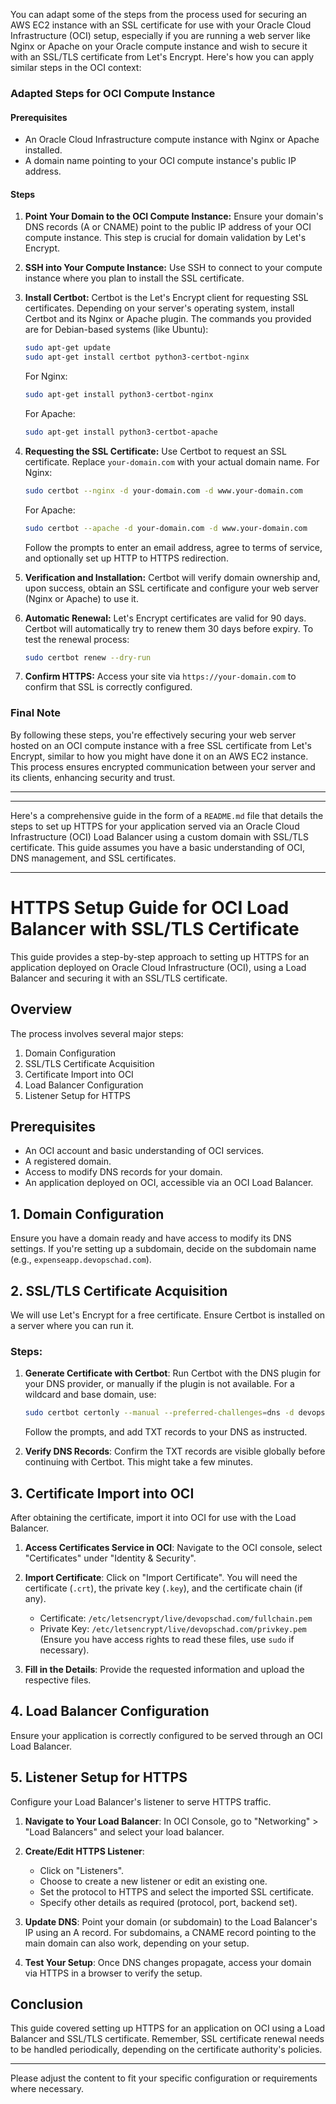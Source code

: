 You can adapt some of the steps from the process used for securing an AWS EC2 instance with an SSL certificate for use with your Oracle Cloud Infrastructure (OCI) setup, especially if you are running a web server like Nginx or Apache on your Oracle compute instance and wish to secure it with an SSL/TLS certificate from Let's Encrypt. Here's how you can apply similar steps in the OCI context:

### Adapted Steps for OCI Compute Instance

#### Prerequisites

- An Oracle Cloud Infrastructure compute instance with Nginx or Apache installed.
- A domain name pointing to your OCI compute instance's public IP address.

#### Steps

1. **Point Your Domain to the OCI Compute Instance:**
   Ensure your domain's DNS records (A or CNAME) point to the public IP address of your OCI compute instance. This step is crucial for domain validation by Let's Encrypt.

2. **SSH into Your Compute Instance:**
   Use SSH to connect to your compute instance where you plan to install the SSL certificate.

3. **Install Certbot:**
   Certbot is the Let's Encrypt client for requesting SSL certificates. Depending on your server's operating system, install Certbot and its Nginx or Apache plugin. The commands you provided are for Debian-based systems (like Ubuntu):

   ```bash
   sudo apt-get update
   sudo apt-get install certbot python3-certbot-nginx
   ```

   For Nginx:

   ```bash
   sudo apt-get install python3-certbot-nginx
   ```

   For Apache:

   ```bash
   sudo apt-get install python3-certbot-apache
   ```

4. **Requesting the SSL Certificate:**
   Use Certbot to request an SSL certificate. Replace `your-domain.com` with your actual domain name. For Nginx:

   ```bash
   sudo certbot --nginx -d your-domain.com -d www.your-domain.com
   ```

   For Apache:

   ```bash
   sudo certbot --apache -d your-domain.com -d www.your-domain.com
   ```

   Follow the prompts to enter an email address, agree to terms of service, and optionally set up HTTP to HTTPS redirection.

5. **Verification and Installation:**
   Certbot will verify domain ownership and, upon success, obtain an SSL certificate and configure your web server (Nginx or Apache) to use it.

6. **Automatic Renewal:**
   Let's Encrypt certificates are valid for 90 days. Certbot will automatically try to renew them 30 days before expiry. To test the renewal process:

   ```bash
   sudo certbot renew --dry-run
   ```

7. **Confirm HTTPS:**
   Access your site via `https://your-domain.com` to confirm that SSL is correctly configured.

### Final Note

By following these steps, you're effectively securing your web server hosted on an OCI compute instance with a free SSL certificate from Let's Encrypt, similar to how you might have done it on an AWS EC2 instance. This process ensures encrypted communication between your server and its clients, enhancing security and trust.

---
---

Here's a comprehensive guide in the form of a `README.md` file that details the steps to set up HTTPS for your application served via an Oracle Cloud Infrastructure (OCI) Load Balancer using a custom domain with SSL/TLS certificate. This guide assumes you have a basic understanding of OCI, DNS management, and SSL certificates.

---

# HTTPS Setup Guide for OCI Load Balancer with SSL/TLS Certificate

This guide provides a step-by-step approach to setting up HTTPS for an application deployed on Oracle Cloud Infrastructure (OCI), using a Load Balancer and securing it with an SSL/TLS certificate.

## Overview

The process involves several major steps:

1. Domain Configuration
2. SSL/TLS Certificate Acquisition
3. Certificate Import into OCI
4. Load Balancer Configuration
5. Listener Setup for HTTPS

## Prerequisites

- An OCI account and basic understanding of OCI services.
- A registered domain.
- Access to modify DNS records for your domain.
- An application deployed on OCI, accessible via an OCI Load Balancer.

## 1. Domain Configuration

Ensure you have a domain ready and have access to modify its DNS settings. If you're setting up a subdomain, decide on the subdomain name (e.g., `expenseapp.devopschad.com`).

## 2. SSL/TLS Certificate Acquisition

We will use Let's Encrypt for a free certificate. Ensure Certbot is installed on a server where you can run it.

### Steps:

1. **Generate Certificate with Certbot**:
   Run Certbot with the DNS plugin for your DNS provider, or manually if the plugin is not available. For a wildcard and base domain, use:

   ```bash
   sudo certbot certonly --manual --preferred-challenges=dns -d devopschad.com -d *.devopschad.com
   ```

   Follow the prompts, and add TXT records to your DNS as instructed.

2. **Verify DNS Records**:
   Confirm the TXT records are visible globally before continuing with Certbot. This might take a few minutes.

## 3. Certificate Import into OCI

After obtaining the certificate, import it into OCI for use with the Load Balancer.

1. **Access Certificates Service in OCI**: Navigate to the OCI console, select "Certificates" under "Identity & Security".
2. **Import Certificate**: Click on "Import Certificate". You will need the certificate (`.crt`), the private key (`.key`), and the certificate chain (if any).

   - Certificate: `/etc/letsencrypt/live/devopschad.com/fullchain.pem`
   - Private Key: `/etc/letsencrypt/live/devopschad.com/privkey.pem`
     (Ensure you have access rights to read these files, use `sudo` if necessary).

3. **Fill in the Details**: Provide the requested information and upload the respective files.

## 4. Load Balancer Configuration

Ensure your application is correctly configured to be served through an OCI Load Balancer.

## 5. Listener Setup for HTTPS

Configure your Load Balancer's listener to serve HTTPS traffic.

1. **Navigate to Your Load Balancer**: In OCI Console, go to "Networking" > "Load Balancers" and select your load balancer.
2. **Create/Edit HTTPS Listener**:

   - Click on "Listeners".
   - Choose to create a new listener or edit an existing one.
   - Set the protocol to HTTPS and select the imported SSL certificate.
   - Specify other details as required (protocol, port, backend set).

3. **Update DNS**: Point your domain (or subdomain) to the Load Balancer's IP using an A record. For subdomains, a CNAME record pointing to the main domain can also work, depending on your setup.

4. **Test Your Setup**: Once DNS changes propagate, access your domain via HTTPS in a browser to verify the setup.

## Conclusion

This guide covered setting up HTTPS for an application on OCI using a Load Balancer and SSL/TLS certificate. Remember, SSL certificate renewal needs to be handled periodically, depending on the certificate authority's policies.

---

Please adjust the content to fit your specific configuration or requirements where necessary.
